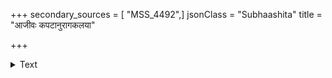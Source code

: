 +++
secondary_sources = [ "MSS_4492",]
jsonClass = "Subhaashita"
title = "आजीवः कपटानुरागकलया"

+++

<details><summary>Text</summary>

आजीवः कपटानुरागकलया दोषो न दुःशीलता वैधव्यं न च बाधते सदसतोः संभावनाव्यत्ययात्।  
यत्किंचित्करणे परस्वहरण व्रीडा न पीडाकरी नो वा राजभयं च ही बत सुखं जीवन्ति वारस्त्रियः॥
</details>
